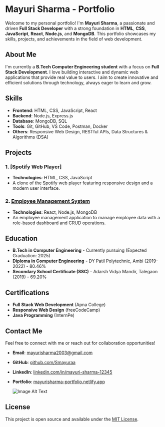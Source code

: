 # Mayuri Sharma - Portfolio

Welcome to my personal portfolio! I'm **Mayuri Sharma**, a passionate and driven **Full Stack Developer** with a strong foundation in **HTML**, **CSS**, **JavaScript**, **React**, **Node.js**, and **MongoDB**. This portfolio showcases my skills, projects, and achievements in the field of web development.

## About Me

I'm currently a **B.Tech Computer Engineering student** with a focus on **Full Stack Development**. I love building interactive and dynamic web applications that provide real value to users. I aim to create innovative and efficient solutions through technology, always eager to learn and grow.

## Skills

- **Frontend**: HTML, CSS, JavaScript, React
- **Backend**: Node.js, Express.js
- **Database**: MongoDB, SQL
- **Tools**: Git, GitHub, VS Code, Postman, Docker
- **Others**: Responsive Web Design, RESTful APIs, Data Structures & Algorithms (DSA)

## Projects

### 1. [Spotify Web Player]
- **Technologies**: HTML, CSS, JavaScript
- A clone of the Spotify web player featuring responsive design and a modern user interface.

### 2. [Employee Management System](https://github.com/Smayuraa/employee-management-system)
- **Technologies**: React, Node.js, MongoDB
- An employee management application to manage employee data with a role-based dashboard and CRUD operations.

## Education

- **B.Tech in Computer Engineering** - Currently pursuing (Expected Graduation: 2025)
- **Diploma in Computer Engineering** - DY Patil Polytechnic, Ambi (2019-2022) - 80.46%
- **Secondary School Certificate (SSC)** - Adarsh Vidya Mandir, Talegaon (2019) - 69.20%

## Certifications

- **Full Stack Web Development** (Apna College)
- **Responsive Web Design** (freeCodeCamp)
- **Java Programming** (InternPe)

## Contact Me

Feel free to connect with me or reach out for collaboration opportunities!

- **Email**: [mayurisharma2003@gmail.com](mailto:mayurisharma2003@gmail.com)
- **GitHub**: [github.com/Smayuraa](https://github.com/Smayuraa)
- **LinkedIn**: [linkedin.com/in/mayuri-sharma-12345](https://www.linkedin.com/in/mayuri-sharma-12345)
- **Portfolio**: [mayurisharma-portfolio.netlify.app](https://mayurisharma-portfolio.netlify.app/)

  ![Image Alt Text](./assest/1.png)
  


## License

This project is open source and available under the [MIT License](LICENSE).

